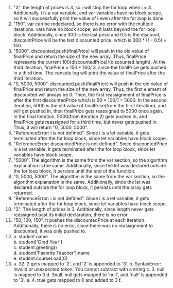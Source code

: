 1. "3". the length of prices is 3, so i will stop the for loop when i = 3. Additionally, i is a var variable, and var variables have no block scope, so it will successfully print the value of i even after the for loop is done.
2. "150". var can be redeclared, so there is no error with the multiple iterations. vars have no block scope, so it lasts beyond the for loop block. Additionally, since 300 is the last price and 0.5 is the discount, discountPrice will be the last discounted price, which is 300 * (1 - 0.5) = 150.
3. "5000". discounted.push(finalPrice) will push in the old value of finalPrice and return the size of the new array. Thus, finalPrice represents the current 100(discountedPrice)/(discounted.length). At the third iteration, finalPrice = 150 * 100/ 3, since the finalPrice gets pushed in a third time. The console.log will print the value of finalPrice after the third iteration.
4. "0, 5000, 5000". discounted.push(finalPrice) will push in the old value of finalPrice and return the size of the new array. Thus, the first element of discounted will always be 0. Then, the first reassignment of finalPrice is after the first discountedPrice which is 50 * 100/1 = 5000. In the second iteration, 5000 is the old value of finalPrice(from the fiirst iteration), and will get pushed in, then finalPrice gets reassigned to 5000 once again. In the final iteration, 5000(from iteration 2) gets pushed in, and finalPrice gets reassigned for a third time, but never gets pushed in. Thus, it will return "0, 5000, 5000".
5. "ReferenceError: i is not defined". Since i is a let variable, it gets terminated after the for loop block, since let variables have block scope.
6. "ReferenceError: discountedPrice is not defined". Since discountedPrice is a let variable, it gets terminated after the for loop block, since let variables have block scope.
7. "5000". The algorithm is the same from the var section, so the algorithm explanation is the same. Additionally, since the let was declared outside the for loop block, it persists until the end of the function.
8. "0, 5000, 5000". The algorithm is the same from the var section, so the algorithm explanation is the same. Additionally, since the let was declared outside the for loop block, it persists until the array gets returned.
9. "ReferenceError: i is not defined". Since i is a let variable, it gets terminated after the for loop block, since let variables have block scope.
10. "3". The length of prices is 3. Additionally, since length never gets reassigned past its initial declaration, there is no error.
11. "50, 100, 150". It pushes the discountedPrice at each iteration. Additionally, there is no error, since there was no reassignment to discounted, it was only pushed to.
12. a. student.name<br />
    b. student['Grad Year']<br />
    c. student.greeting()<br />
    d. student['Favorite Teacher'].name<br />
    e. student.courseLoad[0]
13. a. 32. 2 gets mapped to '2', and '2' is appended to '3'.
    b. SyntaxError: Invalid or unexpected token. You cannot subtract with a string
    c. 3. null is mapped to 0
    d. 3null. null gets mapped to 'null', and 'null' is appended to '3'.
    e. 4. true gets mapped to 0 and added to 3
    f. 

